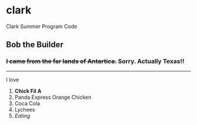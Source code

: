 # clark
Clark Summer Program Code
## Bob the Builder

### ~~I came from the far lands of Antartica.~~ Sorry. Actually Texas!!
---
I love 
1. **Chick Fil A**
2. Panda Express Orange Chicken
3. Coca Cola
4. Lychees
5. *Eating*
